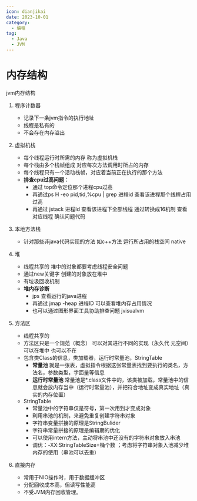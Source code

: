 ```yaml
---
icon: dianjikai
date: 2023-10-01
category:
  - 编程
tag:
  - Java
  - JVM
---
```

# 内存结构
jvm内存结构
<!-- more -->

1. 程序计数器

   - 记录下一条jvm指令的执行地址
   - 线程是私有的
   - 不会存在内存溢出

2. 虚拟机栈

   - 每个线程运行时所需的内存 称为虚拟机栈
   - 每个栈由多个栈帧组成  对应每次方法调用时所占的内存
   - 每个线程只有一个活动栈帧，对应着当前正在执行的那个方法
   - **排查cpu过高问题：**
     - 通过 top命令定位那个进程cpu过高
     - 再通过ps H -eo pid,tid,%cpu | grep 进程id  查看该进程那个线程占用过高
     - 再通过 jstack 进程Id 查看该进程下全部线程  通过转换成16机制  查看对应线程  确认问题代码

3. 本地方法栈

   - 针对那些非java代码实现的方法  如c++方法 运行所占用的栈空间  native

4. 堆

   - 线程共享的  堆中的对象都要考虑线程安全问题
   - 通过new关键字 创建的对象放在堆中
   - 有垃圾回收机制
   - **堆内存诊断**
     - jps 查看运行的java进程
     - 再通过  jmap -heap 进程ID 可以查看堆内存占用情况
     - 也可以通过图形界面工具协助排查问题  jvisualvm

5. 方法区

   - 线程共享的  
   - 方法区只是一个规范（概念）  可以对其进行不同的实现（永久代 元空间）  可以在堆中  也可以不在
   - 包含类Class的信息，类加载器，运行时常量池，StringTable
     - **常量池** 就是一张表，虚拟指令根据这张常量表找到要执行的类名，方法名，参数类型，字面量等信息
     - **运行时常量池**  常量池是*.class文件中的，该类被加载，常量池中的信息就会放内存当中（运行时常量池），并把符合地址变成真实地址（真实的内存位置）
   - StringTable
     - 常量池中的字符串仅是符号，第一次用到才变成对象
     - 利用串池的机制，来避免重复创建字符串对象
     - 字符串变量拼接的原理是StringBulider
     - 字符串常量拼接的原理是编辑期的优化
     - 可以使用intern方法，主动将串池中还没有的字符串对象放入串池
     - 调优：-XX:StringTableSize=桶个数 ；考虑将字符串对象入池减少堆内存的使用（串池可以去重）

6. 直接内存

   - 常用于NIO操作时，用于数据缓冲区
   - 分配回收成本高，但读写性能高
   - 不受JVM内存回收管理。

   